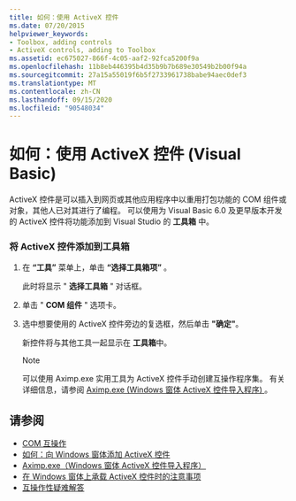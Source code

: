 ```yaml
---
title: 如何：使用 ActiveX 控件
ms.date: 07/20/2015
helpviewer_keywords:
- Toolbox, adding controls
- ActiveX controls, adding to Toolbox
ms.assetid: ec675027-866f-4c05-aaf2-92fca5200f9a
ms.openlocfilehash: 11b8eb446395b4d35b9b7b689e30549b2b00f94a
ms.sourcegitcommit: 27a15a55019f6b5f2733961738babe94aec0def3
ms.translationtype: MT
ms.contentlocale: zh-CN
ms.lasthandoff: 09/15/2020
ms.locfileid: "90548034"
---
```

# <a name="how-to-work-with-activex-controls-visual-basic"></a>如何：使用 ActiveX 控件 (Visual Basic)
ActiveX 控件是可以插入到网页或其他应用程序中以重用打包功能的 COM 组件或对象，其他人已对其进行了编程。 可以使用为 Visual Basic 6.0 及更早版本开发的 ActiveX 控件将功能添加到 Visual Studio 的 **工具箱** 中。  
  
### <a name="to-add-activex-controls-to-the-toolbox"></a>将 ActiveX 控件添加到工具箱  
  
1. 在 **“工具”** 菜单上，单击 **“选择工具箱项”** 。  
  
     此时将显示 " **选择工具箱** " 对话框。  
  
2. 单击 " **COM 组件** " 选项卡。  
  
3. 选中想要使用的 ActiveX 控件旁边的复选框，然后单击 **"确定"**。  
  
     新控件将与其他工具一起显示在 **工具箱**中。  
  
    > [!NOTE]
    > 可以使用 Aximp.exe 实用工具为 ActiveX 控件手动创建互操作程序集。 有关详细信息，请参阅 [Aximp.exe (Windows 窗体 ActiveX 控件导入程序) ](../../../framework/tools/aximp-exe-windows-forms-activex-control-importer.md)。  
  
## <a name="see-also"></a>请参阅

- [COM 互操作](index.md)
- [如何：向 Windows 窗体添加 ActiveX 控件](/dotnet/desktop/winforms/controls/how-to-add-activex-controls-to-windows-forms)
- [Aximp.exe（Windows 窗体 ActiveX 控件导入程序）](../../../framework/tools/aximp-exe-windows-forms-activex-control-importer.md)
- [在 Windows 窗体上承载 ActiveX 控件时的注意事项](/dotnet/desktop/winforms/controls/considerations-when-hosting-an-activex-control-on-a-windows-form)
- [互操作性疑难解答](troubleshooting-interoperability.md)
